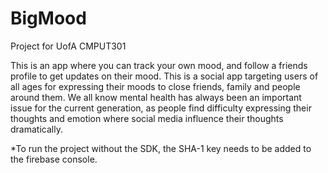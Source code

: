 # BigMood
Project for UofA CMPUT301

This is an app where you can track your own mood, and follow a friends profile to get updates on their mood. This is a social app targeting users of all ages for expressing their moods to close friends, family and people around them. We all know mental health has always been an important issue for the current generation, as people find difficulty expressing their thoughts and emotion where social media influence their thoughts dramatically.


*To run the project without the SDK, the SHA-1 key needs to be added to the firebase console.
